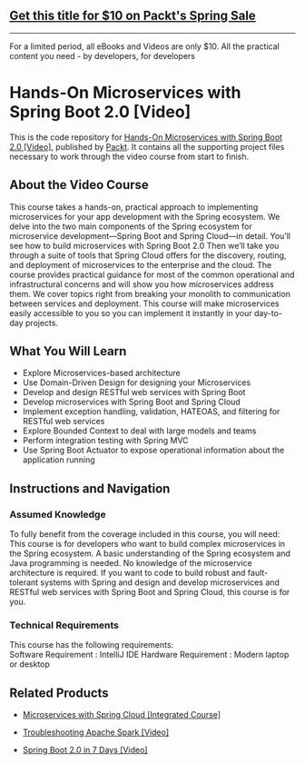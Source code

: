 ## [Get this title for $10 on Packt's Spring Sale](https://www.packt.com/V10241?utm_source=github&utm_medium=packt-github-repo&utm_campaign=spring_10_dollar_2022)
-----
For a limited period, all eBooks and Videos are only $10. All the practical content you need \- by developers, for developers

# Hands-On Microservices with Spring Boot 2.0 [Video]
This is the code repository for [Hands-On Microservices with Spring Boot 2.0 [Video]](https://www.packtpub.com/application-development/hands-microservices-spring-boot-20-video?utm_source=github&utm_medium=repository&utm_campaign=9781788991551), published by [Packt](https://www.packtpub.com/?utm_source=github). It contains all the supporting project files necessary to work through the video course from start to finish.
## About the Video Course
This course takes a hands-on, practical approach to implementing microservices for your app development with the Spring ecosystem. We delve into the two main components of the Spring ecosystem for microservice development—Spring Boot and Spring Cloud—in detail. 
You’ll see how to build microservices with Spring Boot 2.0 Then we’ll take you through a suite of tools that Spring Cloud offers for the discovery, routing, and deployment of microservices to the enterprise and the cloud. The course provides practical guidance for most of the common operational and infrastructural concerns and will show you how microservices address them.
We cover topics right from breaking your monolith to communication between services and deployment. This course will make microservices easily accessible to you so you can implement it instantly in your day-to-day projects.


<H2>What You Will Learn</H2>
<DIV class=book-info-will-learn-text>
<UL>
<LI>Explore Microservices-based architecture 
<LI>Use Domain-Driven Design for designing your Microservices 
<LI>Develop and design RESTful web services with Spring Boot  
<LI>Develop microservices with Spring Boot and Spring Cloud 
<LI>Implement exception handling, validation, HATEOAS, and filtering for RESTful web services 
<LI>Explore Bounded Context to deal with large models and teams
<LI>Perform integration testing with Spring MVC
<LI>Use Spring Boot Actuator to expose operational information about the application running</LI> </UL></DIV>

## Instructions and Navigation
### Assumed Knowledge
To fully benefit from the coverage included in this course, you will need:<br/>
This course is for developers who want to build complex microservices in the Spring ecosystem. A basic understanding of the Spring ecosystem and Java programming is needed. No knowledge of the microservice architecture is required. If you want to code to build robust and fault-tolerant systems with Spring and design and develop microservices and RESTful web services with Spring Boot and Spring Cloud, this course is for you.
### Technical Requirements
This course has the following requirements:<br/>
Software Requirement : IntelliJ IDE
Hardware Requirement : Modern laptop or desktop

## Related Products
* [Microservices with Spring Cloud [Integrated Course]](https://www.packtpub.com/virtualization-and-cloud/microservices-spring-cloud-integrated-course?utm_source=github&utm_medium=repository&utm_campaign=9781788392426)

* [Troubleshooting Apache Spark [Video]](https://www.packtpub.com/application-development/troubleshooting-apache-spark-video?utm_source=github&utm_medium=repository&utm_campaign=9781789805253)

* [Spring Boot 2.0 in 7 Days [Video]](https://www.packtpub.com/application-development/spring-boot-20-7-days-video?utm_source=github&utm_medium=repository&utm_campaign=9781789345230)

